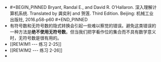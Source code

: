 - #+BEGIN_PINNED
  Bryant, Randal E., and David R. O’Hallaron. 深入理解计算机系统. Translated by 龚奕利 and 贺莲. Third Edition. Beijing: 机械工业出版社, 2016.p58-p60
  #+END_PINNED
- 有符号数和无符号数的隐式转换会引起一些难以察觉的错误。避免这类错误的一种方法是**绝不使用无符号数**。但当我们把字看作位的集合而不具有数学意义时，无符号数是很有用的。
- [[RE1A1M1 --- 练习 2-25]]
- [[RE1A1M2 --- 练习 2-26]]
-